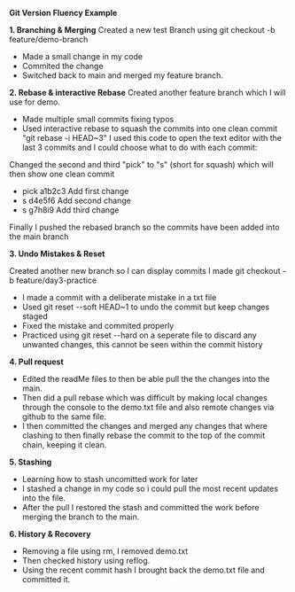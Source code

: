 **Git Version Fluency Example**

**1. Branching & Merging**
   Created a new test Branch using git checkout -b feature/demo-branch
   - Made a small change in my code
   - Commited the change
   - Switched back to main and merged my feature branch.
  
**2. Rebase & interactive Rebase**
   Created another feature branch which I will use for demo.
   - Made multiple small commits fixing typos
   - Used interactive rebase to squash the commits into one clean commit
  "git rebase -i HEAD~3" I used this code to open the text editor with the last 3 commits and I could choose what to do with each commit:

  Changed the second and third "pick" to "s" (short for squash) which will then show one clean commit
   - pick a1b2c3 Add first change
   - s d4e5f6 Add second change
   - s g7h8i9 Add third change

   Finally I pushed the rebased branch so the commits have been added into the main branch

 **3. Undo Mistakes & Reset**

   Created another new branch so I can display commits I made git checkout -b feature/day3-practice
   - I made a commit with a deliberate mistake in a txt file
   - Used git reset --soft HEAD~1 to undo the commit but keep changes staged
   - Fixed the mistake and commited properly
   - Practiced using git reset --hard on a seperate file to discard any unwanted changes, this cannot be seen within the commit history

 **4. Pull request**
  - Edited the readMe files to then be able pull the the changes into the main.
  - Then did a pull rebase which was difficult by making local changes through the console to the demo.txt file and also remote changes via github to the same file.
  - I then committed the changes and merged any changes that where clashing to then finally rebase the commit to the top of the commit chain, keeping it clean.

 **5. Stashing**
  - Learning how to stash uncomitted work for later
  - I stashed a change in my code so i could pull the most recent updates into the file.
  - After the pull I restored the stash and committed the work before merging the branch to the main.

 **6. History & Recovery**
  - Removing a file using rm, I removed demo.txt
  - Then checked history using reflog.
  - Using the recent commit hash I brought back the demo.txt file and committed it.
